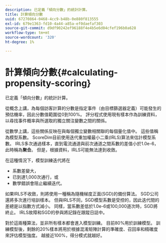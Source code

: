 ```yaml
---
description: 已定義「傾向分數」的統計計算。
title: 計算傾向分數
uuid: 67270864-0468-4cc9-b48b-0e880f813555
exl-id: 679e1363-fd10-4a44-a85a-ef0daefaf303
source-git-commit: d9df90242ef96188f4e4b5e6d04cfef196b0a628
workflow-type: tm+mt
source-wordcount: '320'
ht-degree: 1%

---
```


# 計算傾向分數{#calculating-propensity-scoring}

已定義「傾向分數」的統計計算。

從概念上講，為每個訪客計算的分數是指定事件（由目標篩選器定義）可能發生的預估機率，因此分數值範圍從0到100%。 評分程式使用現有樣本作為訓練資料，以尋找事件概率與所選取的獨立關注變數之間的關係。

從數學上講，這些關係反映在與每個獨立變數相關聯的每個量化值中。 這些值稱為模型系數。 ScoreDim目前使用迭代重加權最小二乘(IRLS)算法來估計模型系數。 IRLS多次通過樣本，直到電流通道與前次通道之間系數的差值小於1.0e-6，此時稱為&#x200B;**聚合**。 但是，根據資料，IRLS可能無法達到收斂。

在這種情況下，模型訓練迭代將在

* 系數差變大，
* 已到達1,000次通行，或
* 數學錯誤會阻止繼續迭代。

如果IRLS不收斂，則將使用一種稱為隨機梯度正面(SGD)的備份算法。 SGD公司還將多次進行培訓樣本。 但與IRLS不同，SGD模型系數是受控的，因此迭代間的差總是以指數方式減小。 同樣，當系數差低於1.0e-6或100,000道次時，SGD將終止。 IRLS故障和SGD的參與將記錄在跟蹤日誌中。

對於這兩種算法，並非所有樣本都會進入模型訓練。 目前80%用於訓練模型。 訓練模型後，剩餘的20%樣本將用於根據混淆矩陣計算的準確度、召回率和精確度來評估模型強度。 越接近100%，得分模式就越好。
